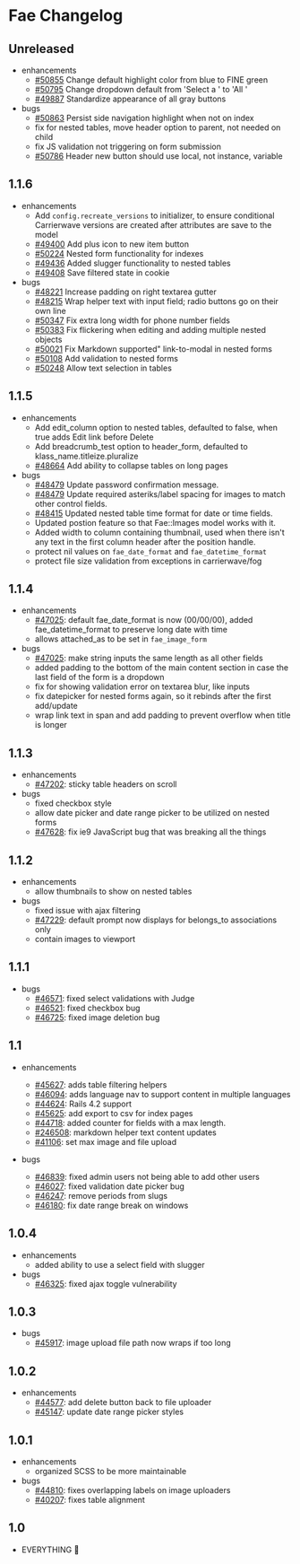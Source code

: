 # Fae Changelog

## Unreleased

- enhancements
    + [#50855](https://issues.afinedevelopment.com/issues/50855) Change default highlight color from blue to FINE green
    + [#50795](https://issues.afinedevelopment.com/issues/50795) Change dropdown default from 'Select a <singular>' to 'All <plural>'
    + [#49887](https://issues.afinedevelopment.com/issues/49887) Standardize appearance of all gray buttons
- bugs
    + [#50863](https://issues.afinedevelopment.com/issues/50863) Persist side navigation highlight when not on index
    + fix for nested tables, move header option to parent, not needed on child
    + fix JS validation not triggering on form submission
    + [#50786](https://issues.afinedevelopment.com/issues/50786) Header new button should use local, not instance, variable

## 1.1.6

- enhancements
    + Add `config.recreate_versions` to initializer, to ensure conditional Carrierwave versions are created after attributes are save to the model
    + [#49400](https://issues.afinedevelopment.com/issues/49400) Add plus icon to new item button
    + [#50224](https://issues.afinedevelopment.com/issues/50224) Nested form functionality for indexes
    + [#49436](https://issues.afinedevelopment.com/issues/49436) Added slugger functionality to nested tables
    + [#49408](https://issues.afinedevelopment.com/issues/49408) Save filtered state in cookie
- bugs
    + [#48221](https://issues.afinedevelopment.com/issues/48221) Increase padding on right textarea gutter
    + [#48215](https://issues.afinedevelopment.com/issues/48215) Wrap helper text with input field; radio buttons go on their own line
    + [#50347](https://issues.afinedevelopment.com/issues/50347) Fix extra long width for phone number fields
    + [#50383](https://issues.afinedevelopment.com/issues/50383) Fix flickering when editing and adding multiple nested objects
    + [#50021](https://issues.afinedevelopment.com/issues/50021) Fix Markdown supported" link-to-modal in nested forms
    + [#50108](https://issues.afinedevelopment.com/issues/50108) Add validation to nested forms
    + [#50248](https://issues.afinedevelopment.com/issues/50248) Allow text selection in tables

## 1.1.5

- enhancements
    + Add edit_column option to nested tables, defaulted to false, when true adds Edit link before Delete
    + Add breadcrumb_test option to header_form, defaulted to klass_name.titleize.pluralize
    + [#48664](https://issues.afinedevelopment.com/issues/48664) Add ability to collapse tables on long pages
- bugs
    + [#48479](https://issues.afinedevelopment.com/issues/48479) Update password confirmation message.
    + [#48479](https://issues.afinedevelopment.com/issues/48479) Update required asteriks/label spacing for images to match other control fields.
    + [#48415](https://issues.afinedevelopment.com/issues/48415) Updated nested table time format for date or time fields.
    + Updated postion feature so that Fae::Images model works with it.
    + Added width to column containing thumbnail, used when there isn't any text in the first column header after the position handle.
    + protect nil values on `fae_date_format` and `fae_datetime_format`
    + protect file size validation from exceptions in carrierwave/fog

## 1.1.4

- enhancements
    + [#47025](https://issues.afinedevelopment.com/issues/47025): default fae_date_format is now (00/00/00), added fae_datetime_format to preserve long date with time
    + allows attached_as to be set in `fae_image_form`
- bugs
    + [#47025](https://issues.afinedevelopment.com/issues/47025): make string inputs the same length as all other fields
    + added padding to the bottom of the main content section in case the last field of the form is a dropdown
    + fix for showing validation error on textarea blur, like inputs
    + fix datepicker for nested forms again, so it rebinds after the first add/update
    + wrap link text in span and add padding to prevent overflow when title is longer

## 1.1.3

- enhancements
    + [#47202](https://issues.afinedevelopment.com/issues/47202): sticky table headers on scroll
- bugs
    + fixed checkbox style
    + allow date picker and date range picker to be utilized on nested forms
    + [#47628](https://issues.afinedevelopment.com/issues/47628): fix ie9 JavaScript bug that was breaking all the things

## 1.1.2

- enhancements
    + allow thumbnails to show on nested tables
- bugs
    + fixed issue with ajax filtering
    + [#47229](https://issues.afinedevelopment.com/issues/47229): default prompt now displays for belongs_to associations only
    + contain images to viewport

## 1.1.1

- bugs
    + [#46571](https://issues.afinedevelopment.com/issues/46571): fixed select validations with Judge
    + [#46521](https://issues.afinedevelopment.com/issues/46521): fixed checkbox bug
    + [#46725](https://issues.afinedevelopment.com/issues/46725): fixed image deletion bug

## 1.1

- enhancements
    + [#45627](https://issues.afinedevelopment.com/issues/45627): adds table filtering helpers
    + [#46094](https://issues.afinedevelopment.com/issues/46094): adds language nav to support content in multiple languages
    + [#44624](https://issues.afinedevelopment.com/issues/45625): Rails 4.2 support
    + [#45625](https://issues.afinedevelopment.com/issues/45625): add export to csv for index pages
    + [#44718](https://issues.afinedevelopment.com/issues/44718): added counter for fields with a max length.
    + [#246508](https://issues.afinedevelopment.com/issues/246508): markdown helper text content updates
    + [#41106](https://issues.afinedevelopment.com/issues/41106): set max image and file upload

- bugs
    + [#46839](https://issues.afinedevelopment.com/issues/46839]): fixed admin users not being able to add other users
    + [#46027](https://issues.afinedevelopment.com/issues/46027]): fixed validation date picker bug
    + [#46247](https://issues.afinedevelopment.com/issues/46247): remove periods from slugs
    + [#46180](https://issues.afinedevelopment.com/issues/46180): fix date range break on windows

## 1.0.4

- enhancements
    + added ability to use a select field with slugger
- bugs
    + [#46325](https://issues.afinedevelopment.com/issues/46325): fixed ajax toggle vulnerability

## 1.0.3

- bugs
    + [#45917](https://issues.afinedevelopment.com/issues/45917): image upload file path now wraps if too long

## 1.0.2

- enhancements
    + [#44577](https://issues.afinedevelopment.com/issues/44577): add delete button back to file uploader
    + [#45147](https://issues.afinedevelopment.com/issues/45147): update date range picker styles

## 1.0.1

- enhancements
    + organized SCSS to be more maintainable
- bugs
    + [#44810](https://issues.afinedevelopment.com/issues/44810): fixes overlapping labels on image uploaders
    + [#40207](https://issues.afinedevelopment.com/issues/40207): fixes table alignment

## 1.0

- EVERYTHING :tada:
